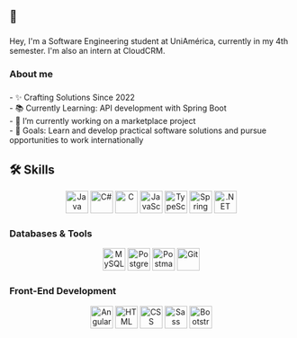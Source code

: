 <h2 align="left">👋</h2>

###

<p align="left">Hey, I'm a Software Engineering student at UniAmérica, currently in my 4th semester. I'm also an intern at CloudCRM.</p>

###

<h3 align="left">About me</h3>

###

<p align="left">
  - ✨ Crafting Solutions Since 2022<br>
  - 📚 Currently Learning: API development with Spring Boot<br>
  - 🔭 I’m currently working on a marketplace project<br>
  - 🎯 Goals: Learn and develop practical software solutions and pursue opportunities to work internationally
</p>

## 🛠️ Skills

<div align="center">
  <img src="https://skillicons.dev/icons?i=java" height="40" alt="Java" />
  <img src="https://skillicons.dev/icons?i=cs" height="40" alt="C#" />
  <img src="https://skillicons.dev/icons?i=c" height="40" alt="C" />
  <img src="https://skillicons.dev/icons?i=js" height="40" alt="JavaScript" />
  <img src="https://skillicons.dev/icons?i=ts" height="40" alt="TypeScript" />
  <img src="https://skillicons.dev/icons?i=spring" height="40" alt="Spring" />
  <img src="https://skillicons.dev/icons?i=dotnet" height="40" alt=".NET" />
</div>

### Databases & Tools

<div align="center">
  <img src="https://skillicons.dev/icons?i=mysql" height="40" alt="MySQL" />
  <img src="https://skillicons.dev/icons?i=postgres" height="40" alt="PostgreSQL" />
  <img src="https://skillicons.dev/icons?i=postman" height="40" alt="Postman" />
  <img src="https://skillicons.dev/icons?i=git" height="40" alt="Git" />
</div>

### Front-End Development

<div align="center">
  <img src="https://skillicons.dev/icons?i=angular" height="40" alt="Angular" />
  <img src="https://skillicons.dev/icons?i=html" height="40" alt="HTML" />
  <img src="https://skillicons.dev/icons?i=css" height="40" alt="CSS" />
  <img src="https://skillicons.dev/icons?i=sass" height="40" alt="Sass" />
  <img src="https://skillicons.dev/icons?i=bootstrap" height="40" alt="Bootstrap" />
</div>

###
